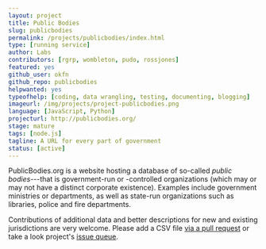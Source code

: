 ```yaml
---
layout: project
title: Public Bodies
slug: publicbodies
permalink: /projects/publicbodies/index.html
type: [running service]
author: Labs
contributors: [rgrp, wombleton, pudo, rossjones]
featured: yes
github_user: okfn
github_repo: publicbodies
helpwanted: yes
typeofhelp: [coding, data wrangling, testing, documenting, blogging]
imageurl: /img/projects/project-publicbodies.png
language: [JavaScript, Python]
projecturl: http://publicbodies.org/
stage: mature
tags: [node.js]
tagline: A URL for every part of government
status: [active]
---
```


PublicBodies.org is a website hosting a database of so-called *public
bodies*---that is government-run or -controlled organizations (which
may or may not have a distinct corporate existence). Examples include
government ministries or departments, as well as state-run
organizations such as libraries, police and fire departments.

Contributions of additional data and better descriptions for new and
existing jurisdictions are very welcome.  Please add a CSV file [via a
pull request](https://github.com/okfn/publicbodies#contribute-data) or
take a look project's [issue queue](https://github.com/okfn/publicbodies/issues).
